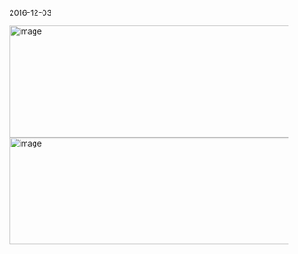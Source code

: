 

2016-12-03

<img width="1000" height="202" alt="image" src="https://github.com/user-attachments/assets/93b0f636-74e3-4b04-85e0-f16db83640f2" />

<img width="1000" height="193" alt="image" src="https://github.com/user-attachments/assets/3ddf2b1f-e326-482a-829b-68fef960d0ff" />
